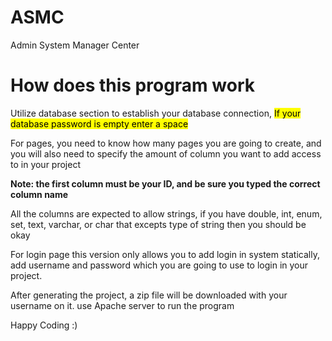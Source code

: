 # ASMC
Admin System Manager Center

<h1>How does this program work</h1>

<p>Utilize database section to establish your database connection, <mark>If your database password is empty enter a space</mark></p>
<p>For pages, you need to know how many pages you are going to create, and you will also need to specify the amount of column you want to add access to in your project</p>
<b>Note: the first column must be your ID, and be sure you typed the correct column name</b>

<p>All the columns are expected to allow strings, if you have double, int, enum, set, text, varchar, or char that excepts type of string then you should be okay</p>

<p>For login page this version only allows you to add login in system statically, add username and password which you are going to use to login in your project.</p>

<p>After generating the project, a zip file will be downloaded with your username on it. use Apache server to run the program</p>

<p>Happy Coding :)</p>
